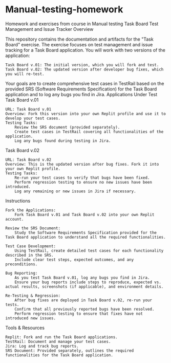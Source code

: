# Manual-testing-homework
Homework and exercises from course in Manual testing 
Task Board Test Management and Issue Tracker
Overview

This repository contains the documentation and artifacts for the "Task Board" exercise. The exercise focuses on test management and issue tracking for a Task Board application. You will work with two versions of the application:

    Task Board v.01: The initial version, which you will fork and test.
    Task Board v.02: The updated version after developer bug fixes, which you will re-test.

Your goals are to create comprehensive test cases in TestRail based on the provided SRS (Software Requirements Specification) for the Task Board application and to log any bugs you find in Jira.
Applications Under Test
Task Board v.01

    URL: Task Board v.01
    Overview: Fork this version into your own Replit profile and use it to develop your test cases.
    Testing Tasks:
        Review the SRS document (provided separately).
        Create test cases in TestRail covering all functionalities of the application.
        Log any bugs found during testing in Jira.

Task Board v.02

    URL: Task Board v.02
    Overview: This is the updated version after bug fixes. Fork it into your own Replit profile.
    Testing Tasks:
        Re-run your test cases to verify that bugs have been fixed.
        Perform regression testing to ensure no new issues have been introduced.
        Log any remaining or new issues in Jira if necessary.

Instructions

    Fork the Applications:
        Fork Task Board v.01 and Task Board v.02 into your own Replit account.

    Review the SRS Document:
        Study the Software Requirements Specification provided for the Task Board application to understand all the required functionalities.

    Test Case Development:
        Using TestRail, create detailed test cases for each functionality described in the SRS.
        Include clear test steps, expected outcomes, and any preconditions.

    Bug Reporting:
        As you test Task Board v.01, log any bugs you find in Jira.
        Ensure your bug reports include steps to reproduce, expected vs. actual results, screenshots (if applicable), and environment details.

    Re-Testing & Regression:
        After bug fixes are deployed in Task Board v.02, re-run your tests.
        Confirm that all previously reported bugs have been resolved.
        Perform regression testing to ensure that fixes have not introduced new issues.

Tools & Resources

    Replit: Fork and run the Task Board applications.
    TestRail: Document and manage your test cases.
    Jira: Log and track bug reports.
    SRS Document: Provided separately, outlines the required functionalities for the Task Board application.


